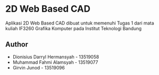 # 2D Web Based CAD

Aplikasi 2D Web Based CAD dibuat untuk memenuhi Tugas 1 dari mata kuliah IF3260 Grafika Komputer pada Institut Teknologi Bandung

## Author

- Dionisius Darryl Hermansyah - 13519058
- Muhammad Fahmi Alamsyah - 13519077
- Girvin Junod - 13519096
